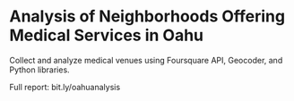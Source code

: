 # Analysis of Neighborhoods Offering Medical Services in Oahu 
Collect and analyze medical venues using Foursquare API, Geocoder, and Python libraries.

Full report: bit.ly/oahuanalysis
